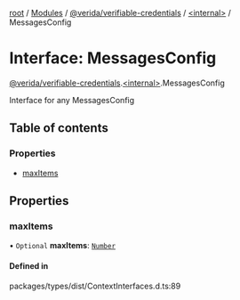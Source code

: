 [root](../README.md) / [Modules](../modules.md) / [@verida/verifiable-credentials](../modules/verida_verifiable_credentials.md) / [<internal\>](../modules/verida_verifiable_credentials._internal_.md) / MessagesConfig

# Interface: MessagesConfig

[@verida/verifiable-credentials](../modules/verida_verifiable_credentials.md).[<internal\>](../modules/verida_verifiable_credentials._internal_.md).MessagesConfig

Interface for any MessagesConfig

## Table of contents

### Properties

- [maxItems](verida_verifiable_credentials._internal_.MessagesConfig.md#maxitems)

## Properties

### maxItems

• `Optional` **maxItems**: [`Number`](../modules/verida_verifiable_credentials._internal_.md#number)

#### Defined in

packages/types/dist/ContextInterfaces.d.ts:89
